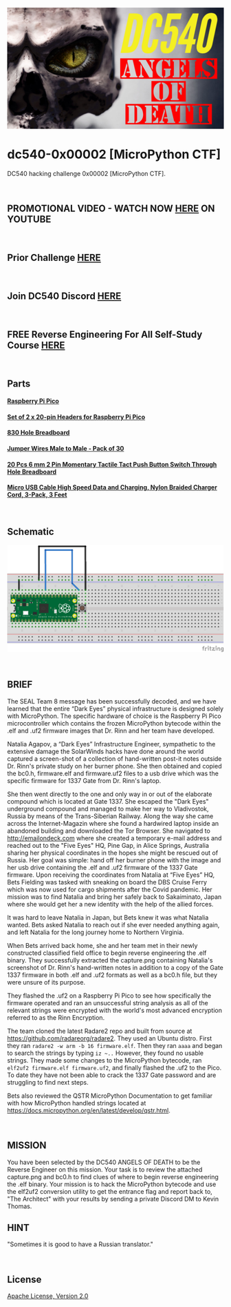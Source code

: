![image](https://github.com/mytechnotalent/dc540-0x00002/blob/main/DC540%20Angels%20Of%20Death.png)

# dc540-0x00002 [MicroPython CTF]
DC540 hacking challenge 0x00002 [MicroPython CTF].

<br>

## PROMOTIONAL VIDEO - WATCH NOW [HERE](https://youtu.be/YJAa4o7WXkE) ON YOUTUBE

<br>

## Prior Challenge [HERE](https://github.com/mytechnotalent/dc540-0x00001)

<br>

## Join DC540 Discord [HERE](https://discord.gg/TC9V9RCr5U)

<br>

## FREE Reverse Engineering For All Self-Study Course [HERE](https://github.com/mytechnotalent/Reverse-Engineering-Tutorial)

<br>

## Parts
#### [Raspberry Pi Pico](https://www.canakit.com/raspberry-pi-pico.html?cid=usd&src=raspberrypi)
#### [Set of 2 x 20-pin Headers for Raspberry Pi Pico](https://www.canakit.com/set-of-2-20-pin-headers-for-raspberry-pi-pico.html)
#### [830 Hole Breadboard](https://www.canakit.com/solderless-breadboard-830-hole.html)
#### [Jumper Wires Male to Male - Pack of 30](https://www.canakit.com/jumper-wires-male-to-male-6.html)
#### [20 Pcs 6 mm 2 Pin Momentary Tactile Tact Push Button Switch Through Hole Breadboard](https://www.amazon.com/Momentary-Tactile-Through-Breadboard-Friendly/dp/B07WF76VHT)
#### [Micro USB Cable High Speed Data and Charging, Nylon Braided Charger Cord, 3-Pack, 3 Feet](https://www.amazon.com/Rankie-Micro-Charging-Braided-3-Pack/dp/B01JPDTZXK)

<br>

## Schematic
![image](https://github.com/mytechnotalent/dc540-0x00002/blob/main/schematic.png?raw=true)

<br>

## BRIEF
The SEAL Team 8 message has been successfully decoded, and we have learned that the entire “Dark Eyes” physical infrastructure is designed solely with MicroPython. The specific hardware of choice is the Raspberry Pi Pico microcontroller which contains the frozen MicroPython bytecode within the .elf and .uf2 firmware images that Dr. Rinn and her team have developed.

Natalia Agapov, a “Dark Eyes” Infrastructure Engineer, sympathetic to the extensive damage the SolarWinds hacks have done around the world captured a screen-shot of a collection of hand-written post-it notes outside Dr. Rinn's private study on her burner phone. She then obtained and copied the bc0.h, firmware.elf and firmware.uf2 files to a usb drive which was the specific firmware for 1337 Gate from Dr. Rinn's laptop.

She then went directly to the one and only way in or out of the elaborate compound which is located at Gate 1337. She escaped the "Dark Eyes" underground compound and managed to make her way to Vladivostok, Russia by means of the Trans-Siberian Railway. Along the way she came across the Internet-Magazin where she found a hardwired laptop inside an abandoned building and downloaded the Tor Browser. She navigated to http://emailondeck.com  where she created a temporary e-mail address and reached out to the "Five Eyes" HQ, Pine Gap, in Alice Springs, Australia sharing her physical coordinates in the hopes she might be rescued out of Russia. Her goal was simple:  hand off her burner phone with the image and her usb drive containing the .elf and .uf2 firmware of the 1337 Gate firmware.
Upon receiving the coordinates from Natalia at “Five Eyes” HQ, Bets Fielding was tasked with sneaking on board the DBS Cruise Ferry which was now used for cargo shipments after the Covid pandemic. Her mission was to find Natalia and bring her safely back to Sakaiminato, Japan where she would get her a new identity with the help of the allied forces.

It was hard to leave Natalia in Japan, but Bets knew it was what Natalia wanted. Bets asked Natalia to reach out if she ever needed anything again, and left Natalia for the long journey home to Northern Virginia.

When Bets arrived back home, she and her team met in their newly constructed classified field office to begin reverse engineering the .elf binary. They successfully extracted the capture.png containing Natalia's screenshot of Dr. Rinn's hand-written notes in addition to a copy of the Gate 1337 firmware in both .elf and .uf2 formats as well as a bc0.h file, but they were unsure of its purpose.

They flashed the .uf2 on a Raspberry Pi Pico to see how specifically the firmware operated and ran an unsuccessful string analysis as all of the relevant strings were encrypted with the world's most advanced encryption referred to as the Rinn Encryption.

The team cloned the latest Radare2 repo and built from source at https://github.com/radareorg/radare2. They used an Ubuntu distro. First they ran `radare2 -w arm -b 16 firmware.elf`. Then they ran `aaaa` and began to search the strings by typing `iz ~..` However, they found no usable strings. They made some changes to the MicroPython bytecode, ran `elf2uf2 firmware.elf firmware.uf2`, and finally flashed the .uf2 to the Pico. To date they have not been able to crack the 1337 Gate password and are struggling to find next steps.

Bets also reviewed the QSTR MicroPython Documentation to get familiar with how MicroPython handled strings located at  https://docs.micropython.org/en/latest/develop/qstr.html.

<br>

## MISSION
You have been selected by the DC540 ANGELS OF DEATH to be the Reverse Engineer on this mission. Your task is to review the attached capture.png and bc0.h to find clues of where to begin reverse engineering the .elf binary. Your mission is to hack the MicroPython bytecode and use the elf2uf2 conversion utility to get the entrance flag and report back to, "The Architect" with your results by sending a private Discord DM to Kevin Thomas.

## HINT
"Sometimes it is good to have a Russian translator."

<br>

## License
[Apache License, Version 2.0](https://www.apache.org/licenses/LICENSE-2.0)
